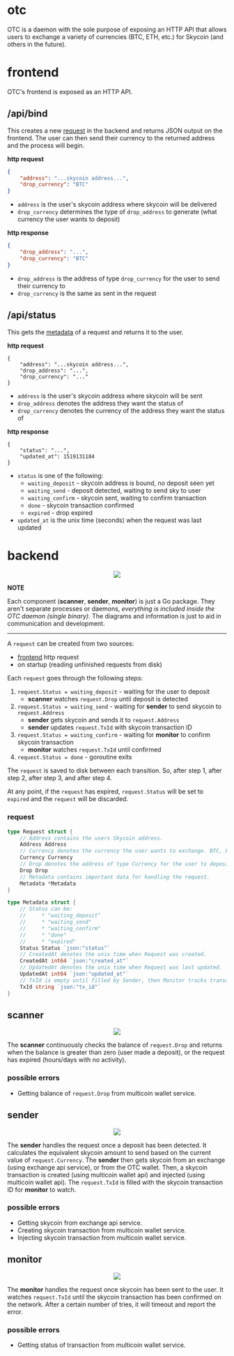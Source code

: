 # otc

OTC is a daemon with the sole purpose of exposing an HTTP API that allows users to exchange a variety of currencies (BTC, ETH, etc.) for Skycoin (and others in the future).

# frontend

OTC's frontend is exposed as an HTTP API. 

## /api/bind

This creates a new [request](#request) in the backend and returns JSON output on the frontend. The user can then send their currency to the returned address and the process will begin.

**http request**

```json
{
	"address": "...skycoin address...",
	"drop_currency": "BTC"
}
```

* `address` is the user's skycoin address where skycoin will be delivered
* `drop_currency` determines the type of `drop_address` to generate (what currency the user wants to deposit)

**http response**

```json
{
	"drop_address": "...",
	"drop_currency": "BTC"
}
```

* `drop_address` is the address of type `drop_currency` for the user to send their currency to
* `drop_currency` is the same as sent in the request

## /api/status

This gets the [metadata](#request) of a request and returns it to the user.

**http request**

```
{
	"address": "...skycoin address...",
	"drop_address": "...",
	"drop_currency": "..."
}
```

* `address` is the user's skycoin address where skycoin will be sent
* `drop_address` denotes the address they want the status of
* `drop_currency` denotes the currency of the address they want the status of

**http response**

```
{
	"status": "...",
	"updated_at": 1519131184
}
```

* `status` is one of the following:
	* `waiting_deposit` - skycoin address is bound, no deposit seen yet 
	* `waiting_send` - deposit detected, waiting to send sky to user 
	* `waiting_confirm` - skycoin sent, waiting to confirm transaction 
	* `done` - skycoin transaction confirmed 
	* `expired` - drop expired
* `updated_at` is the unix time (seconds) when the request was last updated

# backend

<p align="center">
	<img src="img/overview.svg" />
</p>

**NOTE**

Each component (**scanner**, **sender**, **monitor**) is just a Go package. They aren't separate processes or daemons, *everything is included inside the OTC daemon (single binary)*. The diagrams and information is just to aid in communication and development.

---

A `request` can be created from two sources:

* [frontend](#frontend) http request
* on startup (reading unfinished requests from disk)

Each `request` goes through the following steps:

1. `request.Status = waiting_deposit` - waiting for the user to deposit
	* **scanner** watches `request.Drop` until deposit is detected
2. `request.Status = waiting_send` - waiting for **sender** to send skycoin to `request.Address`
	* **sender** gets skycoin and sends it to `request.Address`
	* **sender** updates `request.TxId` with skycoin transaction ID
3. `request.Status = waiting_confirm` - waiting for **monitor** to confirm skycoin transaction
	* **monitor** watches `request.TxId` until confirmed
4. `request.Status = done` - goroutine exits

The `request` is saved to disk between each transition. So, after step 1, after step 2, after step 3, and after step 4.

At any point, if the `request` has expired, `request.Status` will be set to `expired` and the `request` will be discarded.

### request

```go
type Request struct {
    // Address contains the users Skycoin address.
    Address Address
    // Currency denotes the currency the user wants to exchange. BTC, ETH, etc.
    Currency Currency
    // Drop denotes the address of type Currency for the user to deposit to.
    Drop Drop
    // Metadata contains important data for handling the request.
    Metadata *Metadata
}

type Metadata struct {
    // Status can be:
    //     * "waiting_deposit"
    //     * "waiting_send"
    //     * "waiting_confirm"
    //     * "done"
    //     * "expired"
    Status Status `json:"status"`
    // CreatedAt denotes the unix time when Request was created.
    CreatedAt int64 `json:"created_at"`
    // UpdatedAt denotes the unix time when Request was last updated.
    UpdatedAt int64 `json:"updated_at"`
    // TxId is empty until filled by Sender, then Monitor tracks transaction.
    TxId string `json:"tx_id"`
}
```

## scanner

<p align="center">
	<img src="img/scanner.svg" />
</p>

The **scanner** continuously checks the balance of `request.Drop` and returns when the balance is greater than zero (user made a deposit), or the request has expired (hours/days with no activity).

### possible errors

* Getting balance of `request.Drop` from multicoin wallet service.

## sender

<p align="center">
	<img src="img/sender.svg" />
</p>

The **sender** handles the request once a deposit has been detected. It calculates the equivalent skycoin amount to send based on the current value of `request.Currency`. The **sender** then gets skycoin from an exchange (using exchange api service), or from the OTC wallet. Then, a skycoin transaction is created (using multicoin wallet api) and injected (using multicoin wallet api). The `request.TxId` is filled with the skycoin transaction ID for **monitor** to watch.

### possible errors

* Getting skycoin from exchange api service.
* Creating skycoin transaction from multicoin wallet service.
* Injecting skycoin transaction from multicoin wallet service.

## monitor

<p align="center">
	<img src="img/monitor.svg" />
</p>

The **monitor** handles the request once skycoin has been sent to the user. It watches `request.TxId` until the skycoin transaction has been confirmed on the network. After a certain number of tries, it will timeout and report the error.

### possible errors

* Getting status of transaction from multicoin wallet service.